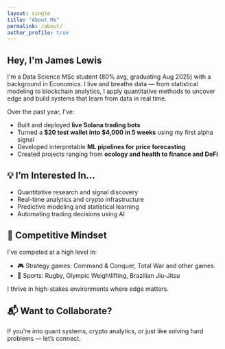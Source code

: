 ```yaml
---
layout: single
title: "About Me"
permalink: /about/
author_profile: true
---
```


## Hey, I'm James Lewis

I'm a Data Science MSc student (80% avg, graduating Aug 2025) with a background in Economics. I live and breathe data — from statistical modeling to blockchain analytics, I apply quantitative methods to uncover edge and build systems that learn from data in real time.

Over the past year, I’ve:

- Built and deployed **live Solana trading bots**
- Turned a **$20 test wallet into $4,000 in 5 weeks** using my first alpha signal
- Developed interpretable **ML pipelines for price forecasting**
- Created projects ranging from **ecology and health to finance and DeFi**

## 💡 I’m Interested In...

- Quantitative research and signal discovery
- Real-time analytics and crypto infrastructure
- Predictive modeling and statistical learning
- Automating trading decisions using AI

## 🧠 Competitive Mindset

I've competed at a high level in:

- 🎮 Strategy games: Command & Conquer, Total War and other games.
- 🏉 Sports: Rugby, Olympic Weightlifting, Brazilian Jiu-Jitsu

I thrive in high-stakes environments where edge matters.

## 📬 Want to Collaborate?

If you're into quant systems, crypto analytics, or just like solving hard problems — let’s connect.

